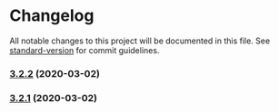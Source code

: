 # Changelog

All notable changes to this project will be documented in this file. See [standard-version](https://github.com/conventional-changelog/standard-version) for commit guidelines.

### [3.2.2](https://github.com/porky-prince/psd.js/compare/v3.2.1...v3.2.2) (2020-03-02)

### [3.2.1](https://github.com/porky-prince/psd.js/compare/v3.2.0...v3.2.1) (2020-03-02)
